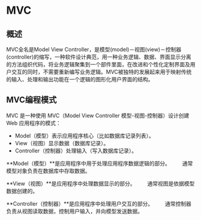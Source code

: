 #  MVC

## 概述

MVC全名是Model View  Controller，是模型(model)－视图(view)－控制器(controller)的缩写，一种软件设计典范，用一种业务逻辑、数据、界面显示分离的方法组织代码，将业务逻辑聚集到一个部件里面，在改进和个性化定制界面及用户交互的同时，不需要重新编写业务逻辑。MVC被独特的发展起来用于映射传统的输入、处理和输出功能在一个逻辑的图形化用户界面的结构。

## MVC编程模式

MVC 是一种使用 MVC（Model View Controller 模型-视图-控制器）设计创建 Web 应用程序的模式：

- Model（模型）表示应用程序核心（比如数据库记录列表）。
- View（视图）显示数据（数据库记录）。
- Controller（控制器）处理输入（写入数据库记录）。

**Model（模型）**是应用程序中用于处理应用程序数据逻辑的部分。
　　通常模型对象负责在数据库中存取数据。

**View（视图）**是应用程序中处理数据显示的部分。
　　通常视图是依据模型数据创建的。

**Controller（控制器）**是应用程序中处理用户交互的部分。
　　通常控制器负责从视图读取数据，控制用户输入，并向模型发送数据。